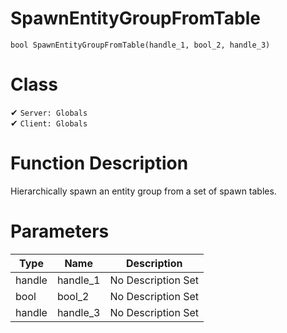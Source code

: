 # SpawnEntityGroupFromTable
```
bool SpawnEntityGroupFromTable(handle_1, bool_2, handle_3)
```
# Class
✔ `Server: Globals`  
✔ `Client: Globals`  

# Function Description
Hierarchically spawn an entity group from a set of spawn tables.
# Parameters
Type|Name|Description
--|--|--
handle|handle_1|No Description Set
bool|bool_2|No Description Set
handle|handle_3|No Description Set
